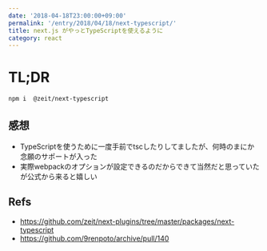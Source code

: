 ```yaml
---
date: '2018-04-18T23:00:00+09:00'
permalink: '/entry/2018/04/18/next-typescript/'
title: next.js がやっとTypeScriptを使えるように
category: react
---
```


# TL;DR

```sh
npm i  @zeit/next-typescript
```

## 感想

- TypeScriptを使うために一度手前でtscしたりしてましたが、何時のまにか念願のサポートが入った
- 実際webpackのオプションが設定できるのだからできて当然だと思っていたが公式から来ると嬉しい

## Refs

- <https://github.com/zeit/next-plugins/tree/master/packages/next-typescript>
- <https://github.com/9renpoto/archive/pull/140>
